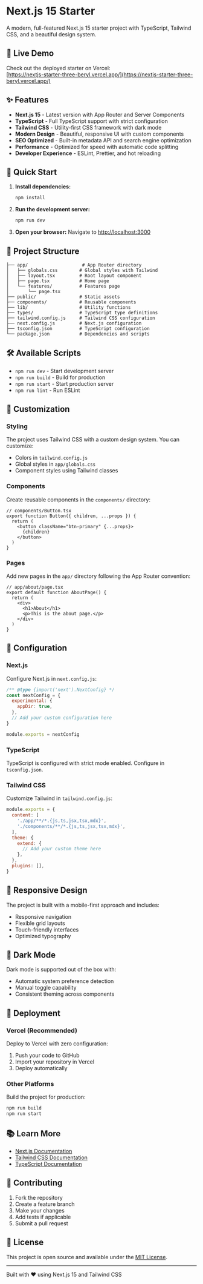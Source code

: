 # Next.js 15 Starter

A modern, full-featured Next.js 15 starter project with TypeScript, Tailwind CSS, and a beautiful design system.

## 🚀 Live Demo

Check out the deployed starter on Vercel:  
[https://nextjs-starter-three-beryl.vercel.app/](https://nextjs-starter-three-beryl.vercel.app/)


## ✨ Features

- **Next.js 15** - Latest version with App Router and Server Components
- **TypeScript** - Full TypeScript support with strict configuration
- **Tailwind CSS** - Utility-first CSS framework with dark mode
- **Modern Design** - Beautiful, responsive UI with custom components
- **SEO Optimized** - Built-in metadata API and search engine optimization
- **Performance** - Optimized for speed with automatic code splitting
- **Developer Experience** - ESLint, Prettier, and hot reloading

## 🚀 Quick Start

1. **Install dependencies:**
   ```bash
   npm install
   ```

2. **Run the development server:**
   ```bash
   npm run dev
   ```

3. **Open your browser:**
   Navigate to [http://localhost:3000](http://localhost:3000)

## 📁 Project Structure

```
├── app/                    # App Router directory
│   ├── globals.css        # Global styles with Tailwind
│   ├── layout.tsx         # Root layout component
│   ├── page.tsx           # Home page
│   └── features/          # Features page
│       └── page.tsx
├── public/                # Static assets
├── components/            # Reusable components
├── lib/                   # Utility functions
├── types/                 # TypeScript type definitions
├── tailwind.config.js     # Tailwind CSS configuration
├── next.config.js         # Next.js configuration
├── tsconfig.json          # TypeScript configuration
└── package.json           # Dependencies and scripts
```

## 🛠️ Available Scripts

- `npm run dev` - Start development server
- `npm run build` - Build for production
- `npm run start` - Start production server
- `npm run lint` - Run ESLint

## 🎨 Customization

### Styling
The project uses Tailwind CSS with a custom design system. You can customize:

- Colors in `tailwind.config.js`
- Global styles in `app/globals.css`
- Component styles using Tailwind classes

### Components
Create reusable components in the `components/` directory:

```tsx
// components/Button.tsx
export function Button({ children, ...props }) {
  return (
    <button className="btn-primary" {...props}>
      {children}
    </button>
  )
}
```

### Pages
Add new pages in the `app/` directory following the App Router convention:

```tsx
// app/about/page.tsx
export default function AboutPage() {
  return (
    <div>
      <h1>About</h1>
      <p>This is the about page.</p>
    </div>
  )
}
```

## 🔧 Configuration

### Next.js
Configure Next.js in `next.config.js`:

```js
/** @type {import('next').NextConfig} */
const nextConfig = {
  experimental: {
    appDir: true,
  },
  // Add your custom configuration here
}

module.exports = nextConfig
```

### TypeScript
TypeScript is configured with strict mode enabled. Configure in `tsconfig.json`.

### Tailwind CSS
Customize Tailwind in `tailwind.config.js`:

```js
module.exports = {
  content: [
    './app/**/*.{js,ts,jsx,tsx,mdx}',
    './components/**/*.{js,ts,jsx,tsx,mdx}',
  ],
  theme: {
    extend: {
      // Add your custom theme here
    },
  },
  plugins: [],
}
```

## 📱 Responsive Design

The project is built with a mobile-first approach and includes:

- Responsive navigation
- Flexible grid layouts
- Touch-friendly interfaces
- Optimized typography

## 🌙 Dark Mode

Dark mode is supported out of the box with:

- Automatic system preference detection
- Manual toggle capability
- Consistent theming across components

## 🚀 Deployment

### Vercel (Recommended)
Deploy to Vercel with zero configuration:

1. Push your code to GitHub
2. Import your repository in Vercel
3. Deploy automatically

### Other Platforms
Build the project for production:

```bash
npm run build
npm run start
```

## 📚 Learn More

- [Next.js Documentation](https://nextjs.org/docs)
- [Tailwind CSS Documentation](https://tailwindcss.com/docs)
- [TypeScript Documentation](https://www.typescriptlang.org/docs)

## 🤝 Contributing

1. Fork the repository
2. Create a feature branch
3. Make your changes
4. Add tests if applicable
5. Submit a pull request

## 📄 License

This project is open source and available under the [MIT License](LICENSE).

---

Built with ❤️ using Next.js 15 and Tailwind CSS



